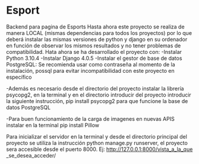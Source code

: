 # Esport
Backend para pagina de Esports
Hasta ahora este proyecto se realiza de manera LOCAL (mismas dependencias para todos los proyectos)
por lo que deberá instalar las mismas versiones de python y django en su ordenador en función de observar los 
mismos resultados y no tener problemas de compatibilidad.
Hata ahora se ha desarrollado el proyecto con:
-Instalar Python 3.10.4
-Instalar Django 4.0.5
-Instalar el gestor de base de datos PostgreSQL: Se recomienda usar como contraseña al momento de la instalación, possql
para evitar incompatibilidad con este proyecto en específico

-Además es necesario desde el directorio del proyecto instalar la librería psycopg2,
en la terminal y en el directorio introducir del proyecto introducir la siguiente instrucción,     pip install psycopg2 
para que funcione la base de datos PostgreSQL
    
-Para buen funcionamiento de la carga de imagenes en nuevas APIS instalar en la terminal pip install Pillow

Para inicializar el servidor en la terminal y desde el directorio principal 
del proyecto se utiliza la instrucción python manage.py runserver, el proyecto sera accesible desde 
el puerto 8000. Ej: http://127.0.0.1:8000/vista_a_la_que _se_desea_acceder/


